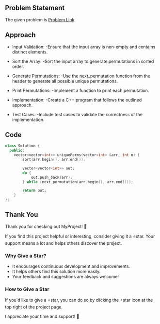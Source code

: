 ## Problem Statement

The given problem is [Problem Link](https://www.geeksforgeeks.org/problems/all-unique-permutations-of-an-array/1)

## Approach
- Input Validation:
  -Ensure that the input array is non-empty and contains distinct elements.
  
- Sort the Array:
  -Sort the input array to generate permutations in sorted order.
 
- Generate Permutations:
  -Use the next_permutation function from the <algorithm> header to generate all possible unique permutations.
 
- Print Permutations:
 -Implement a function to print each permutation.
  
- Implementation:
  -Create a C++ program that follows the outlined approach.
- Test Cases:
  -Include test cases to validate the correctness of the implementation.

## Code  
```cpp
class Solution {
  public:
    vector<vector<int>> uniquePerms(vector<int> &arr, int n) {
        sort(arr.begin(), arr.end());

        vector<vector<int>> out;
        do {
            out.push_back(arr);
        } while (next_permutation(arr.begin(), arr.end()));

        return out;
    }
};
```
## Thank You
Thank you for checking out MyProject! 🚀

If you find this project helpful or interesting, consider giving it a ⭐star. Your support means a lot and helps others discover the project.

### Why Give a Star?

- It encourages continuous development and improvements.
- It helps others find this solution more easily.
- Your feedback and suggestions are always welcome!

### How to Give a Star

If you'd like to give a ⭐star, you can do so by clicking the ⭐star icon at the top right of the project page.

I appreciate your time and support! 🙌

  
